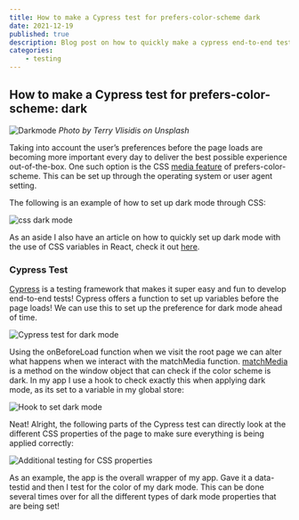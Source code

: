 ```yaml
---
title: How to make a Cypress test for prefers-color-scheme dark
date: 2021-12-19
published: true
description: Blog post on how to quickly make a cypress end-to-end test for checking if the dark mode styles are applied if the user has set prefers-color-scheme dark.
categories:
    - testing
---
```


## How to make a Cypress test for prefers-color-scheme: dark

![Darkmode](https://cdn.hashnode.com/res/hashnode/image/upload/v1639932516028/v5wJOpkTs.jpeg)
_Photo by Terry Vlisidis on Unsplash_

Taking into account the user’s preferences before the page loads are becoming more important every day to deliver the best possible experience out-of-the-box. One such option is the CSS [media feature](https://developer.mozilla.org/en-US/docs/Web/CSS/@media/prefers-color-scheme) of prefers-color-scheme. This can be set up through the operating system or user agent setting.

The following is an example of how to set up dark mode through CSS:

![css dark mode](https://cdn.hashnode.com/res/hashnode/image/upload/v1639932517496/mRPZ2xa-x.png)

As an aside I also have an article on how to quickly set up dark mode with the use of CSS variables in React, check it out [here](https://relatablecode.com/how-to-easily-add-dark-mode-to-a-react-app/).

### Cypress Test

[Cypress](https://www.cypress.io/) is a testing framework that makes it super easy and fun to develop end-to-end tests! Cypress offers a function to set up variables before the page loads! We can use this to set up the preference for dark mode ahead of time.

![Cypress test for dark mode](https://cdn.hashnode.com/res/hashnode/image/upload/v1639932519044/VRNfvk2dP.png)

Using the onBeforeLoad function when we visit the root page we can alter what happens when we interact with the matchMedia function. [matchMedia](https://developer.mozilla.org/en-US/docs/Web/API/Window/matchMedia) is a method on the window object that can check if the color scheme is dark. In my app I use a hook to check exactly this when applying dark mode, as its set to a variable in my global store:

![Hook to set dark mode](https://cdn.hashnode.com/res/hashnode/image/upload/v1639932520659/23Iuuy1e5.png)

Neat! Alright, the following parts of the Cypress test can directly look at the different CSS properties of the page to make sure everything is being applied correctly:

![Additional testing for CSS properties](https://cdn.hashnode.com/res/hashnode/image/upload/v1639932522223/nf_Mu10LyL.png)

As an example, the app is the overall wrapper of my app. Gave it a data-testid and then I test for the color of my dark mode. This can be done several times over for all the different types of dark mode properties that are being set!
